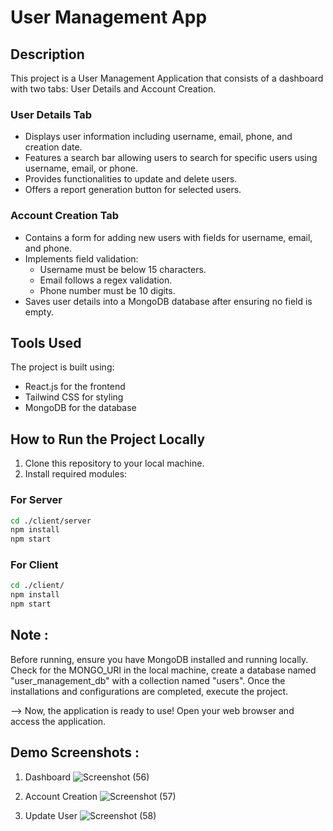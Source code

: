 # User Management App

## Description

This project is a User Management Application that consists of a dashboard with two tabs: User Details and Account Creation.

### User Details Tab
- Displays user information including username, email, phone, and creation date.
- Features a search bar allowing users to search for specific users using username, email, or phone.
- Provides functionalities to update and delete users.
- Offers a report generation button for selected users.

### Account Creation Tab
- Contains a form for adding new users with fields for username, email, and phone.
- Implements field validation:
  - Username must be below 15 characters.
  - Email follows a regex validation.
  - Phone number must be 10 digits.
- Saves user details into a MongoDB database after ensuring no field is empty.

## Tools Used

The project is built using:
- React.js for the frontend
- Tailwind CSS for styling
- MongoDB for the database

## How to Run the Project Locally

1. Clone this repository to your local machine.
2. Install required modules:

### For Server

```bash
cd ./client/server
npm install
npm start
```

### For Client

```bash
cd ./client/
npm install
npm start
```

## Note : 
Before running, ensure you have MongoDB installed and running locally. Check for the MONGO_URI in the local machine, create a database named "user_management_db" with a collection named "users".
Once the installations and configurations are completed, execute the project.

--> Now, the application is ready to use! Open your web browser and access the application.


## Demo Screenshots : 

1. Dashboard
![Screenshot (56)](https://github.com/Debasish121/user-management-app/assets/85250115/8c9f14f1-f9bf-4f0b-880a-62bba281a7e3)

2. Account Creation
![Screenshot (57)](https://github.com/Debasish121/user-management-app/assets/85250115/dddfcb24-4137-4fc4-8735-eb5e41f09021)

3. Update User
![Screenshot (58)](https://github.com/Debasish121/user-management-app/assets/85250115/c2cd66ca-9b94-478f-ae9f-496568ae7b90) 

